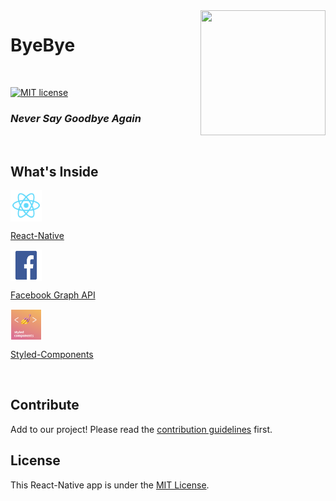 <img src="https://media.giphy.com/media/3ohhweICxyvVLfq2sM/giphy.gif" width="200" height="200" align="right">

# ByeBye

 <br>

 [![MIT license](https://img.shields.io/badge/license-MIT-blue.svg)](https://github.com/nethanelkohen/ByeBye/blob/master/LICENSE)

### *Never Say Goodbye Again*

<br>

## What's Inside
<img src="./assets/images/react-native.png" align= "center" width="50" height="50" />

[React-Native](https://facebook.github.io/react-native/)

<img src="./assets/images/facebook.png" align= "center" width="50" height="50" />

[Facebook Graph API](https://developers.facebook.com/docs/graph-api/)

<img src="./assets/images/styled-components.png" align= "center" width="50" height="50" />

[Styled-Components](https://www.styled-components.com/)

<br>

## Contribute
Add to our project! Please read the [contribution guidelines](CONTRIBUTING.md) first.

## License
This React-Native app is under the [MIT License](https://github.com/nethanelkohen/ByeBye/blob/master/LICENSE).
